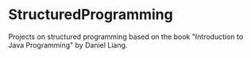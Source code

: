 # StructuredProgramming
Projects on structured programming based on the book "Introduction to Java Programming" by Daniel Liang.
